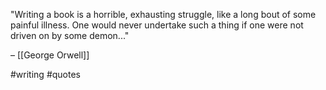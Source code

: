 "Writing a book is a horrible, exhausting struggle, like a long bout of some painful illness. One would never undertake such a thing if one were not driven on by some demon..."

– [[George Orwell]]

#writing #quotes 